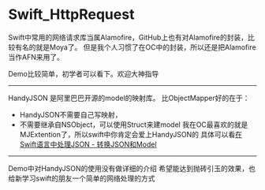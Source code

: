 # Swift_HttpRequest
Swift中常用的网络请求库当属Alamofire，GitHub上也有对Alamofire的封装，比较有名的就是Moya了。
但是我个人习惯了在OC中的封装，所以还是把Alamofire当作AFN来用了。

Demo比较简单，初学者可以看下。欢迎大神指导

-----------------

HandyJSON 是阿里巴巴开源的model的映射库。
比ObjectMapper好的在于：
* HandyJSON不需要自己写映射，
* 不需要继承自NSObject，可以使用Struct来建model
我在OC最喜欢的就是MJExtention了，所以swift中你肯定会爱上HandyJSON的
具体可以看[在Swift语言中处理JSON - 转换JSON和Model](http://www.cocoachina.com/swift/20161010/17711.html)


---------
Demo中对HandyJSON的使用没有做详细的介绍
希望能达到抛砖引玉的效果，也给新学习swift的朋友一个简单的网络处理的方式
